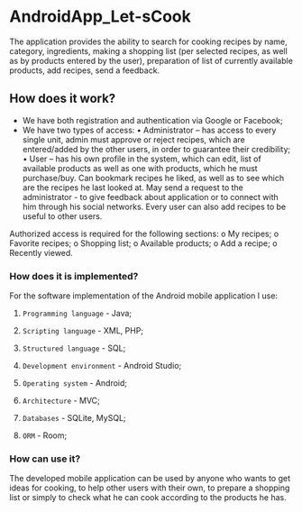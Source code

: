 # AndroidApp_Let-sCook

The application provides the ability to search for cooking recipes by name, category, ingredients, making a shopping list (per selected recipes,
as well as by products entered by the user), preparation of list of currently available products, add recipes, send a feedback.

## How does it work?

 - We have both registration and authentication via Google or Facebook;
 - We have two types of access:
    • Administrator – has access to every single unit, admin must approve or reject recipes,
which are entered/added by the other users, in order to guarantee their credibility;
    • User – has his own profile in the system, which can edit, list of available products as well as one with products,
which he must purchase/buy. Can bookmark recipes he liked, as well as to see which are the recipes he last looked at. May
send a request to the administrator - to give feedback about application or to connect with him through his social networks.
Every user can also add recipes to be useful to other users.

Authorized access is required for the following sections:
    o My recipes;
    o Favorite recipes;
    o Shopping list;
    o Available products;
    o Add a recipe;
    o Recently viewed.

### How does it is implemented?

For the software implementation of the Android mobile application I use:
1. `Programming language` - Java;
       
2. `Scripting language` - XML, PHP;
   
3. `Structured language` - SQL;

4. `Development environment` - Android Studio;

5. `Operating system` - Android;

6. `Architecture` - MVC;

7. `Databases` - SQLite, MySQL;

8. `ORM` - Room;

### How can use it?

The developed mobile application can be used by anyone who wants to get ideas for cooking, to help other users with their own,
to prepare a shopping list or simply to check what he can cook according to the products he has.